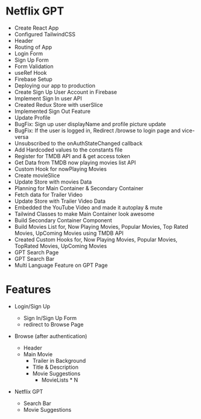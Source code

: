 # Netflix GPT

- Create React App
- Configured TailwindCSS
- Header
- Routing of App
- Login Form
- Sign Up Form
- Form Validation
- useRef Hook
- Firebase Setup
- Deploying our app to production
- Create Sign Up User Account in Firebase
- Implement Sign In user API
- Created Redux Store with userSlice
- Implemented Sign Out Feature
- Update Profile
- BugFix: Sign up user displayName and profile picture update
- BugFix: If the user is logged in, Redirect /browse to login page and vice-versa
- Unsubscribed to the onAuthStateChanged callback
- Add Hardcoded values to the constants file
- Register for TMDB API and & get access token
- Get Data from TMDB now playing movies list API
- Custom Hook for nowPlaying Movies
- Create movieSlice
- Update Store with movies Data
- Planning for Main Container & Secondary Container
- Fetch data for Trailer Video
- Update Store with Trailer Video Data
- Embedded the YouTube Video and made it autoplay & mute
- Tailwind Classes to make Main Container look awesome
- Build Secondary Container Component
- Build Movies List for, Now Playing Movies, Popular Movies, Top Rated Movies, UpComing Movies using TMDB API
- Created Custom Hooks for, Now Playing Movies, Popular Movies, TopRated Movies, UpComing Movies
- GPT Search Page
- GPT Search Bar
- Multi Language Feature on GPT Page

# Features

- Login/Sign Up

  - Sign In/Sign Up Form
  - redirect to Browse Page

- Browse (after authentication)

  - Header
  - Main Movie
    - Trailer in Background
    - Title & Description
    - Movie Suggestions
      - MovieLists \* N

- Netflix GPT
  - Search Bar
  - Movie Suggestions
